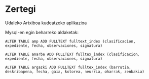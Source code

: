# Zertegi

Udaleko Artxiboa kudeatzeko aplikazioa


 
  
   
    
     
     


Mysql-en egin beharreko aldaketak:

`ALTER TABLE amp ADD FULLTEXT fulltext_index (clasificacion, expediente, fecha, observaciones, signatura)`

`ALTER TABLE anarbe ADD FULLTEXT fulltex_index (clasificacion, expediente, fecha, observaciones, signatura)`

`ALTER TABLE argazki ADD FULLTEXT fulltex_index (barrutia, deskribapena, fecha, gaia, kolorea, neurria, oharrak, zenbakia)`


